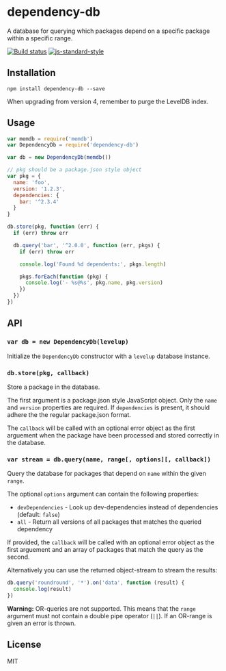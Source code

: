 # dependency-db

A database for querying which packages depend on a specific package
within a specific range.

[![Build status](https://travis-ci.org/watson/dependency-db.svg?branch=master)](https://travis-ci.org/watson/dependency-db)
[![js-standard-style](https://img.shields.io/badge/code%20style-standard-brightgreen.svg?style=flat)](https://github.com/feross/standard)

## Installation

```
npm install dependency-db --save
```

When upgrading from version 4, remember to purge the LevelDB index.

## Usage

```js
var memdb = require('memdb')
var DependencyDb = require('dependency-db')

var db = new DependencyDb(memdb())

// pkg should be a package.json style object
var pkg = {
  name: 'foo',
  version: '1.2.3',
  dependencies: {
    bar: '^2.3.4'
  }
}

db.store(pkg, function (err) {
  if (err) throw err

  db.query('bar', '^2.0.0', function (err, pkgs) {
    if (err) throw err

    console.log('Found %d dependents:', pkgs.length)

    pkgs.forEach(function (pkg) {
      console.log('- %s@%s', pkg.name, pkg.version)
    })
  })
})
```

## API

### `var db = new DependencyDb(levelup)`

Initialize the `DependencyDb` constructor with a `levelup` database
instance.

### `db.store(pkg, callback)`

Store a package in the database.

The first argument is a package.json style JavaScript object. Only
the `name` and `version` properties are required. If `dependencies` is
present, it should adhere the the regular package.json format.

The `callback` will be called with an optional error object as the first
arguement when the package have been processed and stored correctly in
the database.

### `var stream = db.query(name, range[, options][, callback])`

Query the database for packages that depend on `name` within the given
`range`.

The optional `options` argument can contain the following properties:

- `devDependencies` - Look up dev-dependencies instead of dependencies
  (default: `false`)
- `all` - Return all versions of all packages that matches the queried
  dependency

If provided, the `callback` will be called with an optional error object
as the first arguement and an array of packages that match the query as
the second.

Alternatively you can use the returned object-stream to stream the
results:

```js
db.query('roundround', '*').on('data', function (result) {
  console.log(result)
})
```

**Warning:** OR-queries are not supported. This means that the `range`
argument must not contain a double pipe operator (`||`). If an OR-range
is given an error is thrown.

## License

MIT
